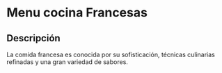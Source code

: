 # Menu cocina Francesas

## Descripción
La comida francesa es conocida por su sofisticación, técnicas culinarias refinadas y una gran variedad de sabores. 
